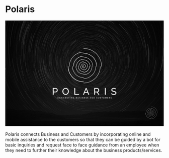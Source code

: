 # Polaris
<img src="https://github.com/RenzoMarchena/Polaris/blob/master/images/Polaris.jpg" alt="Polaris logo"/>

Polaris connects Business and Customers by incorporating online and mobile assistance to the customers so that they can be guided by a bot for basic inquiries and request face to face guidance from an employee when they need to further their  knowledge about the business products/services.
